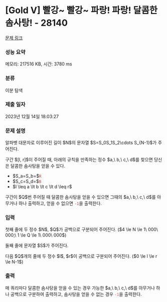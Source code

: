 # [Gold V] 빨강~ 빨강~ 파랑! 파랑! 달콤한 솜사탕! - 28140 

[문제 링크](https://www.acmicpc.net/problem/28140) 

### 성능 요약

메모리: 217516 KB, 시간: 3780 ms

### 분류

이분 탐색

### 제출 일자

2023년 12월 14일 18:03:27

### 문제 설명

<p>알파벳 대문자로 이루어진 길이 $N$의 문자열 $S=S_0S_1S_2\cdots S_{N-1}$가 주어진다.</p>

<p>구간 $[l, r]$이 주어질 때, 아래의 규칙을 만족하는 정수 $a,\ b,\ c,\ d$를 찾으면 당신은 달콤한 솜사탕을 얻을 수 있다.</p>

<ul>
	<li>$S_a=S_b=$<code><span style="color:#c0392b;">R</span></code></li>
	<li>$S_c=S_d=$<code><span style="color:#c0392b;">B</span></code></li>
	<li>$l \leq a \lt b \lt c \lt d \leq r$</li>
</ul>

<p>구간이 $Q$번 주어질 때 달콤한 솜사탕을 얻을 수 있으면 그때의 $a,\ b,\ c,\ d$를 아무거나 하나 출력하고, 얻을 수 없으면 <code><span style="color:#c0392b;">-1</span></code>을 출력한다.</p>

### 입력 

 <p>첫째 줄에 두 정수 $N$, $Q$가 공백으로 구분되어 주어진다. ($4 \le N \le 1\ 000\ 000;\ 1 \le Q \le 1\ 000\ 000$)  </p>

<p>둘째 줄에 문자열 $S$가 주어진다.</p>

<p>다음 $Q$개의 줄에 두 정수 $l$, $r$이 공백으로 구분되어 주어진다. ($0 \le l \le r \le N-1$)  </p>

### 출력 

 <p>매 쿼리마다 달콤한 솜사탕을 얻을 수 있는 경우 가능한 $a,\ b,\ c,\ d$를 아무거나 하나 공백으로 구분하여 출력하고, 솜사탕을 얻을 수 없는 경우 <span style="color:#e74c3c;"><code>-1</code></span>을 출력한다.</p>

